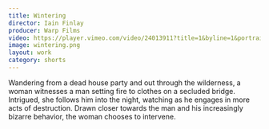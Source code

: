 ```yaml
---
title: Wintering
director: Iain Finlay
producer: Warp Films
video: https://player.vimeo.com/video/24013911?title=1&byline=1&portrait=1
image: wintering.png
layout: work
category: shorts
---
```


Wandering from a dead house party and out through the wilderness, a woman witnesses a man setting fire to clothes on a secluded bridge. Intrigued, she follows him into the night, watching as he engages in more acts of destruction. Drawn closer towards the man and his increasingly bizarre behavior, the woman chooses to intervene.﻿
